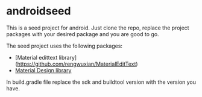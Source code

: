 # androidseed
This is a seed project for android. Just clone the repo, replace the project packages with your desired package and you are good to go.

The seed project uses the following packages:
  - [Material edittext library] (https://github.com/rengwuxian/MaterialEditText)
  - [Material Design library](https://github.com/navasmdc/MaterialDesignLibrary)

In build.gradle file replace the sdk and buildtool version with the version you have.
